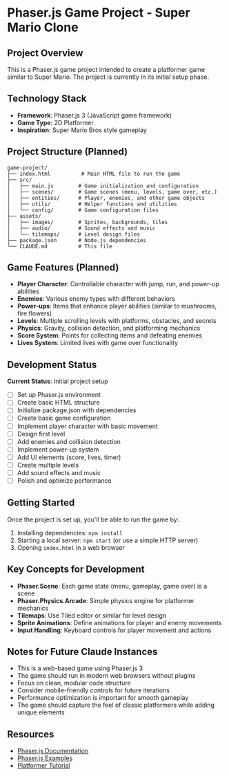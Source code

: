 # Phaser.js Game Project - Super Mario Clone

## Project Overview
This is a Phaser.js game project intended to create a platformer game similar to Super Mario. The project is currently in its initial setup phase.

## Technology Stack
- **Framework**: Phaser.js 3 (JavaScript game framework)
- **Game Type**: 2D Platformer
- **Inspiration**: Super Mario Bros style gameplay

## Project Structure (Planned)
```
game-project/
├── index.html          # Main HTML file to run the game
├── src/
│   ├── main.js        # Game initialization and configuration
│   ├── scenes/        # Game scenes (menu, levels, game over, etc.)
│   ├── entities/      # Player, enemies, and other game objects
│   ├── utils/         # Helper functions and utilities
│   └── config/        # Game configuration files
├── assets/
│   ├── images/        # Sprites, backgrounds, tiles
│   ├── audio/         # Sound effects and music
│   └── tilemaps/      # Level design files
├── package.json       # Node.js dependencies
└── CLAUDE.md          # This file
```

## Game Features (Planned)
- **Player Character**: Controllable character with jump, run, and power-up abilities
- **Enemies**: Various enemy types with different behaviors
- **Power-ups**: Items that enhance player abilities (similar to mushrooms, fire flowers)
- **Levels**: Multiple scrolling levels with platforms, obstacles, and secrets
- **Physics**: Gravity, collision detection, and platforming mechanics
- **Score System**: Points for collecting items and defeating enemies
- **Lives System**: Limited lives with game over functionality

## Development Status
**Current Status**: Initial project setup
- [ ] Set up Phaser.js environment
- [ ] Create basic HTML structure
- [ ] Initialize package.json with dependencies
- [ ] Create basic game configuration
- [ ] Implement player character with basic movement
- [ ] Design first level
- [ ] Add enemies and collision detection
- [ ] Implement power-up system
- [ ] Add UI elements (score, lives, timer)
- [ ] Create multiple levels
- [ ] Add sound effects and music
- [ ] Polish and optimize performance

## Getting Started
Once the project is set up, you'll be able to run the game by:
1. Installing dependencies: `npm install`
2. Starting a local server: `npm start` (or use a simple HTTP server)
3. Opening `index.html` in a web browser

## Key Concepts for Development
- **Phaser.Scene**: Each game state (menu, gameplay, game over) is a scene
- **Phaser.Physics.Arcade**: Simple physics engine for platformer mechanics
- **Tilemaps**: Use Tiled editor or similar for level design
- **Sprite Animations**: Define animations for player and enemy movements
- **Input Handling**: Keyboard controls for player movement and actions

## Notes for Future Claude Instances
- This is a web-based game using Phaser.js 3
- The game should run in modern web browsers without plugins
- Focus on clean, modular code structure
- Consider mobile-friendly controls for future iterations
- Performance optimization is important for smooth gameplay
- The game should capture the feel of classic platformers while adding unique elements

## Resources
- [Phaser.js Documentation](https://phaser.io/docs)
- [Phaser.js Examples](https://phaser.io/examples)
- [Platformer Tutorial](https://phaser.io/tutorials/making-your-first-phaser-3-game)